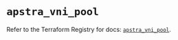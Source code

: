 # `apstra_vni_pool`

Refer to the Terraform Registry for docs: [`apstra_vni_pool`](https://registry.terraform.io/providers/juniper/apstra/0.94.0/docs/resources/vni_pool).
